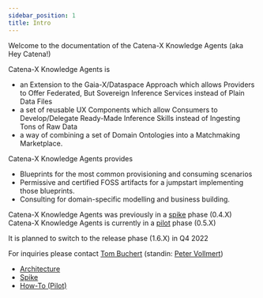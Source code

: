 ```yaml
---
sidebar_position: 1
title: Intro
---
```


Welcome to the documentation of the Catena-X Knowledge Agents (aka Hey Catena!)

Catena-X Knowledge Agents is 
* an Extension to the Gaia-X/Dataspace Approach which allows Providers to Offer Federated, But Sovereign Inference Services instead of Plain Data Files
* a set of reusable UX Components which allow Consumers to Develop/Delegate Ready-Made Inference Skills instead of Ingesting Tons of Raw Data
* a way of combining a set of Domain Ontologies into a Matchmaking Marketplace.

Catena-X Knowledge Agents provides
* Blueprints for the most common provisioning and consuming scenarios
* Permissive and certified FOSS artifacts for a jumpstart implementing those blueprints.
* Consulting for domain-specific modelling and business building.

Catena-X Knowledge Agents was previously in a [spike](spike) phase (0.4.X)
Catena-X Knowledge Agents is currently in a [pilot](howto) phase (0.5.X)

It is planned to switch to the release phase (1.6.X) in Q4 2022

For inquiries please contact [Tom Buchert](mailto:tom.buchert@t-systems.com) (standin: [Peter Vollmert](mailto:peter.vollmert@t-systems.com))

* [Architecture](architecture)
* [Spike](spike)
* [How-To (Pilot)](howto)
